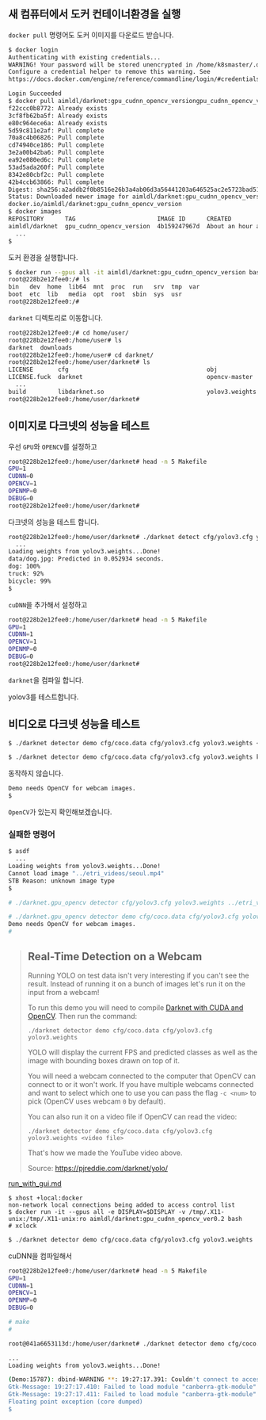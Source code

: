





## 새 컴퓨터에서 도커 컨테이너환경을 실행

`docker pull` 명령어도 도커 이미지를 다운로드 받습니다.

```bash
$ docker login
Authenticating with existing credentials...
WARNING! Your password will be stored unencrypted in /home/k8smaster/.docker/config.json.
Configure a credential helper to remove this warning. See
https://docs.docker.com/engine/reference/commandline/login/#credentials-store

Login Succeeded
$ docker pull aimldl/darknet:gpu_cudnn_opencv_versiongpu_cudnn_opencv_version: Pulling from aimldl/darknet
f22ccc0b8772: Already exists 
3cf8fb62ba5f: Already exists 
e80c964ece6a: Already exists 
5d59c811e2af: Pull complete 
70a8c4b06826: Pull complete 
cd74940ce186: Pull complete 
3e2a00b42ba6: Pull complete 
ea92e080ed6c: Pull complete 
53ad5ada260f: Pull complete 
8342e80cbf2c: Pull complete 
42b4ccb63866: Pull complete 
Digest: sha256:a2addb2f0b8516e26b3a4ab06d3a56441203a646525ac2e5723bad51d54be3c6
Status: Downloaded newer image for aimldl/darknet:gpu_cudnn_opencv_version
docker.io/aimldl/darknet:gpu_cudnn_opencv_version
$ docker images
REPOSITORY      TAG                       IMAGE ID      CREATED            SIZE
aimldl/darknet  gpu_cudnn_opencv_version  4b159247967d  About an hour ago  6.51GB
  ...
$
```

도커 환경을 실행합니다. 

```bash
$ docker run --gpus all -it aimldl/darknet:gpu_cudnn_opencv_version bash
root@228b2e12fee0:/# ls
bin   dev  home  lib64  mnt  proc  run   srv  tmp  var
boot  etc  lib   media  opt  root  sbin  sys  usr
root@228b2e12fee0:/#
```

`darknet` 디렉토리로 이동합니다.

```bash
root@228b2e12fee0:/# cd home/user/
root@228b2e12fee0:/home/user# ls
darknet  downloads
root@228b2e12fee0:/home/user# cd darknet/
root@228b2e12fee0:/home/user/darknet# ls
LICENSE       cfg                                       obj
LICENSE.fuck  darknet                                   opencv-master
  ...
build         libdarknet.so                             yolov3.weights
root@228b2e12fee0:/home/user/darknet#
```

## 이미지로 다크넷의 성능을 테스트

우선 `GPU`와 `OPENCV`를 설정하고 

```bash
root@228b2e12fee0:/home/user/darknet# head -n 5 Makefile 
GPU=1
CUDNN=0
OPENCV=1
OPENMP=0
DEBUG=0
root@228b2e12fee0:/home/user/darknet#
```

다크넷의 성능을 테스트 합니다.

```bash
root@228b2e12fee0:/home/user/darknet# ./darknet detect cfg/yolov3.cfg yolov3.weights data/dog.jpg
  ...
Loading weights from yolov3.weights...Done!
data/dog.jpg: Predicted in 0.052934 seconds.
dog: 100%
truck: 92%
bicycle: 99%
$
```

`cuDNN`을 추가해서 설정하고

```bash
root@228b2e12fee0:/home/user/darknet# head -n 5 Makefile 
GPU=1
CUDNN=1
OPENCV=1
OPENMP=0
DEBUG=0
root@228b2e12fee0:/home/user/darknet#
```

`darknet`을 컴파일 합니다.

 yolov3를 테스트합니다.



## 비디오로 다크넷 성능을 테스트

```bash
$ ./darknet detector demo cfg/coco.data cfg/yolov3.cfg yolov3.weights <video file>
```



```bash
$ ./darknet detector demo cfg/coco.data cfg/yolov3.cfg yolov3.weights kt_data/seoul.mp4 
```

동작하지 않습니다.

```bash
Demo needs OpenCV for webcam images.
$
```

`OpenCV`가 있는지 확인해보겠습니다.





### 실패한 명령어

```bash
$ asdf
  ...
Loading weights from yolov3.weights...Done!
Cannot load image "../etri_videos/seoul.mp4"
STB Reason: unknown image type
$
```



```bash
# ./darknet.gpu_opencv detector cfg/yolov3.cfg yolov3.weights ../etri_videos/seoul.mp4 

```

```bash
# ./darknet.gpu_opencv detector demo cfg/coco.data cfg/yolov3.cfg yolov3.weights ../etri_videos/seoul.mp4 
Demo needs OpenCV for webcam images.
#
```

> ## Real-Time Detection on a Webcam
>
> Running YOLO on test data isn't very interesting if you can't see the result. Instead of running it on a bunch of images let's run it on the input from a webcam!
>
> To run this demo you will need to compile [Darknet with CUDA and OpenCV](https://pjreddie.com/darknet/install/#cuda). Then run the command:
>
> ```
> ./darknet detector demo cfg/coco.data cfg/yolov3.cfg yolov3.weights
> ```
>
> YOLO will display the current FPS and predicted classes as well as the image with bounding boxes drawn on top of it.
>
> You will need a webcam connected to the computer that OpenCV can connect to or it won't work. If you have multiple webcams connected and want to select which one to use you can pass the flag `-c <num>` to pick (OpenCV uses webcam `0` by default).
>
> You can also run it on a video file if OpenCV can read the video:
>
> ```
> ./darknet detector demo cfg/coco.data cfg/yolov3.cfg yolov3.weights <video file>
> ```
>
> That's how we made the YouTube video above.
>
> Source: https://pjreddie.com/darknet/yolo/



[run_with_gui.md](../../../../how_to/run_with_gui.md)

```basj
$ xhost +local:docker
non-network local connections being added to access control list
$ docker run -it --gpus all -e DISPLAY=$DISPLAY -v /tmp/.X11-unix:/tmp/.X11-unix:ro aimldl/darknet:gpu_cudnn_opencv_ver0.2 bash
# xclock
```



```bash
$ ./darknet detector demo cfg/coco.data cfg/yolov3.cfg yolov3.weights ../etri_videos/seoul.mp4 > darknet-2021-02-15_mon.log
```

cuDNN을 컴파일해서

```bash
root@228b2e12fee0:/home/user/darknet# head -n 5 Makefile 
GPU=1
CUDNN=1
OPENCV=1
OPENMP=0
DEBUG=0
```

```bash
# make
#
```

```bash
root@041a6653113d:/home/user/darknet# ./darknet detector demo cfg/coco.data cfg/yolov3.cfg yolov3.weights ../etri_videos/seoul.mp4 > darknet-2021-02-15_mon.log

...
Loading weights from yolov3.weights...Done!

(Demo:15787): dbind-WARNING **: 19:27:17.391: Couldn't connect to accessibility bus: Failed to connect to socket /tmp/dbus-CGk1tCxcEO: Connection refused
Gtk-Message: 19:27:17.410: Failed to load module "canberra-gtk-module"
Gtk-Message: 19:27:17.411: Failed to load module "canberra-gtk-module"
Floating point exception (core dumped)
$
```

